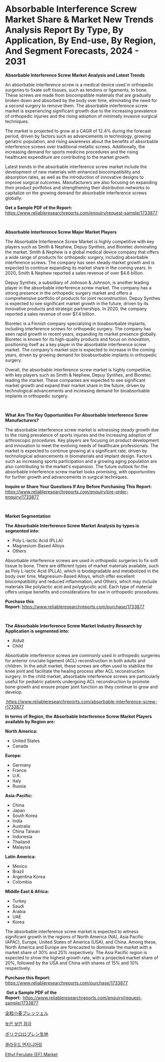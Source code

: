 <p><h1>Absorbable Interference Screw Market Share & Market New Trends Analysis Report By Type, By Application, By End-use, By Region, And Segment Forecasts, 2024 - 2031</h1></p><p><strong>Absorbable Interference Screw Market Analysis and Latest Trends</strong></p>
<p><p>An absorbable interference screw is a medical device used in orthopedic surgeries to fixate soft tissues, such as tendons or ligaments, to bone. These screws are made from biocompatible materials that are gradually broken down and absorbed by the body over time, eliminating the need for a second surgery to remove them. The absorbable interference screw market is experiencing significant growth due to the increasing prevalence of orthopedic injuries and the rising adoption of minimally invasive surgical techniques.</p><p>The market is projected to grow at a CAGR of 12.4% during the forecast period, driven by factors such as advancements in technology, growing geriatric population, and rising awareness about the benefits of absorbable interference screws over traditional metallic screws. Additionally, the increasing demand for sports medicine procedures and the rising healthcare expenditure are contributing to the market growth.</p><p>Latest trends in the absorbable interference screw market include the development of new materials with enhanced biocompatibility and absorption rates, as well as the introduction of innovative designs to improve surgical outcomes. Manufacturers are also focusing on expanding their product portfolios and strengthening their distribution networks to capitalize on the growing demand for absorbable interference screws globally.</p></p>
<p><strong>Get a Sample PDF of the Report:&nbsp;</strong> <a href="https://www.reliableresearchreports.com/enquiry/request-sample/1733877">https://www.reliableresearchreports.com/enquiry/request-sample/1733877</a></p>
<p>&nbsp;</p>
<p><strong>Absorbable Interference Screw Major Market Players</strong></p>
<p><p>The Absorbable Interference Screw Market is highly competitive with key players such as Smith & Nephew, Depuy Synthes, and Bioretec dominating the market. Smith & Nephew is a global medical device company that offers a wide range of products for orthopedic surgery, including absorbable interference screws. The company has seen steady market growth and is expected to continue expanding its market share in the coming years. In 2020, Smith & Nephew reported a sales revenue of over $4.6 billion.</p><p>Depuy Synthes, a subsidiary of Johnson & Johnson, is another leading player in the absorbable interference screw market. The company has a strong presence in the orthopedic surgery market and offers a comprehensive portfolio of products for joint reconstruction. Depuy Synthes is expected to see significant market growth in the future, driven by its innovative products and strategic partnerships. In 2020, the company reported a sales revenue of over $7.4 billion.</p><p>Bioretec is a Finnish company specializing in bioabsorbable implants, including interference screws for orthopedic surgery. The company has seen rapid growth in recent years, expanding its market presence globally. Bioretec is known for its high-quality products and focus on innovation, positioning itself as a key player in the absorbable interference screw market. The company's market size is expected to increase in the coming years, driven by growing demand for bioabsorbable implants in orthopedic surgery.</p><p>Overall, the absorbable interference screw market is highly competitive, with key players such as Smith & Nephew, Depuy Synthes, and Bioretec leading the market. These companies are expected to see significant market growth and expand their market share in the future, driven by technological advancements and increasing demand for bioabsorbable implants in orthopedic surgery.</p></p>
<p>&nbsp;</p>
<p><strong>What Are The Key Opportunities For Absorbable Interference Screw Manufacturers?</strong></p>
<p><p>The absorbable interference screw market is witnessing steady growth due to the rising prevalence of sports injuries and the increasing adoption of arthroscopic procedures. Key players are focusing on product development and innovation to meet the evolving needs of healthcare professionals. The market is expected to continue growing at a significant rate, driven by technological advancements in biomaterials and implant design. Factors such as increasing sports participation and a growing aging population are also contributing to the market's expansion. The future outlook for the absorbable interference screw market looks promising, with opportunities for further growth and advancements in surgical techniques.</p></p>
<p><strong>Inquire or Share Your Questions If Any Before Purchasing This Report:</strong> <a href="https://www.reliableresearchreports.com/enquiry/pre-order-enquiry/1733877">https://www.reliableresearchreports.com/enquiry/pre-order-enquiry/1733877</a></p>
<p>&nbsp;</p>
<p><strong>Market Segmentation</strong></p>
<p><strong>The Absorbable Interference Screw Market Analysis by types is segmented into:</strong></p>
<p><ul><li>Poly L-lactic Acid (PLLA)</li><li>Magnesium-Based Alloys</li><li>Others</li></ul></p>
<p><p>Absorbable interference screws are used in orthopedic surgeries to fix soft tissue to bone. There are different types of market materials available, such as Poly L-lactic Acid (PLLA), which is biodegradable and metabolized in the body over time, Magnesium-Based Alloys, which offer excellent biocompatibility and reduced inflammation, and Others, which may include materials like polylactic acid and polyglycolic acid. Each type of material offers unique benefits and considerations for use in orthopedic procedures.</p></p>
<p><strong>Purchase this Report:&nbsp;</strong><a href="https://www.reliableresearchreports.com/purchase/1733877">https://www.reliableresearchreports.com/purchase/1733877</a></p>
<p>&nbsp;</p>
<p><strong>The Absorbable Interference Screw Market Industry Research by Application is segmented into:</strong></p>
<p><ul><li>Aldult</li><li>Child</li></ul></p>
<p><p>Absorbable interference screws are commonly used in orthopedic surgeries for anterior cruciate ligament (ACL) reconstruction in both adults and children. In the adult market, these screws are often used to stabilize the knee joint and facilitate the healing process after ACL reconstruction surgery. In the child market, absorbable interference screws are particularly useful for pediatric patients undergoing ACL reconstruction to promote bone growth and ensure proper joint function as they continue to grow and develop.</p></p>
<p><a href="https://www.reliableresearchreports.com/absorbable-interference-screw-r1733877">&nbsp;https://www.reliableresearchreports.com/absorbable-interference-screw-r1733877</a></p>
<p><strong>In terms of Region, the Absorbable Interference Screw Market Players available by Region are:</strong></p>
<p>
    <p> <strong> North America: </strong>
        <ul>
            <li>United States</li>
            <li>Canada</li>
        </ul>
        </p> 
    <p> <strong> Europe: </strong>
        <ul>
            <li>Germany</li>
            <li>France</li>
            <li>U.K.</li>
            <li>Italy</li>
            <li>Russia</li>
        </ul>
        </p> 
    <p> <strong> Asia-Pacific: </strong>
        <ul>
            <li>China</li>
            <li>Japan</li>
            <li>South Korea</li>
            <li>India</li>
            <li>Australia</li>
            <li>China Taiwan</li>
            <li>Indonesia</li>
            <li>Thailand</li>
            <li>Malaysia</li>
        </ul>
        </p> 
    <p> <strong> Latin America: </strong>
        <ul>
            <li>Mexico</li>
            <li>Brazil</li>
            <li>Argentina Korea</li>
            <li>Colombia</li>
        </ul>
        </p> 
    <p> <strong> Middle East & Africa: </strong>
        <ul>
            <li>Turkey</li>
            <li>Saudi</li>
            <li>Arabia</li>
            <li>UAE</li>
            <li>Korea</li>
        </ul>
    </p>
    </p>
<p><p>The absorbable interference screw market is expected to witness significant growth in the regions of North America (NA), Asia Pacific (APAC), Europe, United States of America (USA), and China. Among these, North America and Europe are forecasted to dominate the market with a market share of 30% and 25% respectively. The Asia Pacific region is expected to show the highest growth rate, with a projected market share of 20%, followed by the USA and China with shares of 15% and 10% respectively.</p></p>
<p><strong>Purchase this Report: </strong><a href="https://www.reliableresearchreports.com/purchase/1733877">https://www.reliableresearchreports.com/purchase/1733877</a></p>
<p>&nbsp;<strong>Get a Sample PDF of the Report:&nbsp;&nbsp;</strong><a href="https://www.reliableresearchreports.com/enquiry/request-sample/1733877">https://www.reliableresearchreports.com/enquiry/request-sample/1733877</a></p>
<p><strong></strong></p>
<p><p><a href="https://medium.com/@tiannastark1/%E5%85%A8%E7%B2%92%E5%B0%8F%E9%BA%A6%E3%81%AE%E3%83%97%E3%83%AA%E3%83%83%E3%83%84%E3%82%A7%E3%83%AB%E5%B8%82%E5%A0%B4%E3%82%A4%E3%83%B3%E3%82%B5%E3%82%A4%E3%83%88-%E5%B8%82%E5%A0%B4%E3%83%88%E3%83%AC%E3%83%B3%E3%83%89-%E6%88%90%E9%95%B7-2024%E5%B9%B4%E3%81%8B%E3%82%892031%E5%B9%B4%E3%81%BE%E3%81%A7%E3%81%AE%E4%BA%88%E6%B8%AC-3f2d1fab8793">全粒小麦プレッツェル</a></p><p><a href="https://medium.com/@chickenlegs8687/%EA%B3%A0%EB%B3%B4%EC%95%88-%EC%9E%A0%EA%B8%88%EC%9E%A5%EC%B9%98-%EC%8B%9C%EC%9E%A5-%EA%B7%9C%EB%AA%A8-%EC%8B%9C%EC%9E%A5-%EC%A0%84%EB%A7%9D-%EB%B0%8F-%EC%8B%9C%EC%9E%A5-%EC%98%88%EC%B8%A1-2024%EB%85%84%EB%B6%80%ED%84%B0-2031%EB%85%84-dce4c4bbc2b5">높은 보안 잠금</a></p><p><a href="https://medium.com/@eleanorardy655/%E3%83%9D%E3%83%AA%E3%82%AF%E3%83%AD%E3%83%AD%E3%83%97%E3%83%AC%E3%83%B3%E3%83%95%E3%82%A1%E3%83%96%E3%83%AA%E3%83%83%E3%82%AF%E5%B8%82%E5%A0%B4-%E7%AB%B6%E4%BA%89%E5%88%86%E6%9E%90-%E5%B8%82%E5%A0%B4%E3%83%88%E3%83%AC%E3%83%B3%E3%83%89%E3%81%8A%E3%82%88%E3%81%B32031%E5%B9%B4%E3%81%BE%E3%81%A7%E3%81%AE%E4%BA%88%E6%B8%AC-aa37e0b12b03">ポリクロロプレン生地</a></p><p><a href="https://medium.com/@deborahward03/%ED%81%B4%EB%9D%BC%EC%9A%B0%EB%93%9C-%EC%97%94%EC%A7%80%EB%8B%88%EC%96%B4%EB%A7%81-%EC%8B%9C%EC%9E%A5%EC%9D%80-%EC%8B%9C%EC%9E%A5-%EC%A0%90%EC%9C%A0%EC%9C%A8-%ED%81%AC%EA%B8%B0-%EB%B0%8F-2031%EB%85%84%EA%B9%8C%EC%A7%80%EC%9D%98-%EC%98%88%EC%83%81-%EC%98%88%EC%B8%A1%EC%97%90-%EC%B4%88%EC%A0%90%EC%9D%84-%EB%A7%9E%EC%B6%A5%EB%8B%88%EB%8B%A4-5382e1cd864c">클라우드 엔지니어링</a></p><p><a href="https://issuu.com/reportprime-2/docs/ethyl-ferulate-ef-market-size-2030.pptx">Ethyl Ferulate (EF) Market</a></p></p>